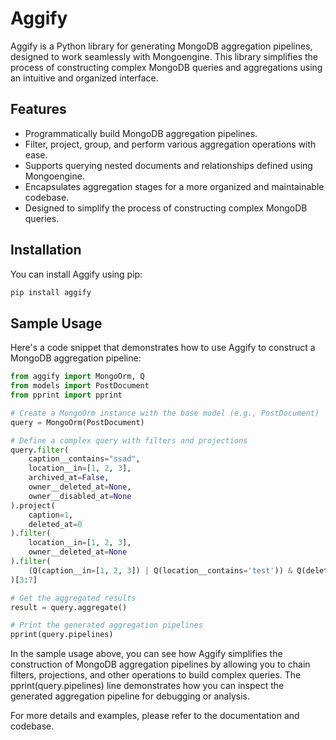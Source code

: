 # Aggify

Aggify is a Python library for generating MongoDB aggregation pipelines, designed to work seamlessly with Mongoengine. This library simplifies the process of constructing complex MongoDB queries and aggregations using an intuitive and organized interface.

## Features

- Programmatically build MongoDB aggregation pipelines.
- Filter, project, group, and perform various aggregation operations with ease.
- Supports querying nested documents and relationships defined using Mongoengine.
- Encapsulates aggregation stages for a more organized and maintainable codebase.
- Designed to simplify the process of constructing complex MongoDB queries.

## Installation

You can install Aggify using pip:

```bash
pip install aggify
```

## Sample Usage

Here's a code snippet that demonstrates how to use Aggify to construct a MongoDB aggregation pipeline:

```python
from aggify import MongoOrm, Q
from models import PostDocument
from pprint import pprint

# Create a MongoOrm instance with the base model (e.g., PostDocument)
query = MongoOrm(PostDocument)

# Define a complex query with filters and projections
query.filter(
    caption__contains="ssad",
    location__in=[1, 2, 3],
    archived_at=False,
    owner__deleted_at=None,
    owner__disabled_at=None
).project(
    caption=1,
    deleted_at=0
).filter(
    location__in=[1, 2, 3],
    owner__deleted_at=None
).filter(
    (Q(caption__in=[1, 2, 3]) | Q(location__contains='test')) & Q(deleted_at=None)
)[3:7]

# Get the aggregated results
result = query.aggregate()

# Print the generated aggregation pipelines
pprint(query.pipelines)
```

In the sample usage above, you can see how Aggify simplifies the construction of MongoDB aggregation pipelines by allowing you to chain filters, projections, and other operations to build complex queries. The pprint(query.pipelines) line demonstrates how you can inspect the generated aggregation pipeline for debugging or analysis.

For more details and examples, please refer to the documentation and codebase.

